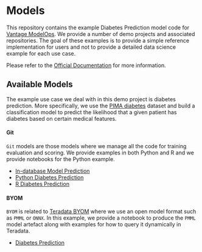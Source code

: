 

# Models

This repository contains the example Diabetes Prediction model code for [Vantage ModelOps](https://docs.teradata.com/r/Teradata-VantageTM-ModelOps-User-Guide/June-2022). We provide a number of demo projects and associated repositories. The goal of these examples is to provide a simple reference implementation for users and not to provide a detailed data science example for each use case. 

Please refer to the [Official Documentation](https://docs.teradata.com/r/Teradata-VantageTM-ModelOps-User-Guide/June-2022) for more information.

## Available Models

The example use case we deal with in this demo project is diabetes prediction. More specifically, we use the [PIMA diabetes](http://nrvis.com/data/mldata/pima-indians-diabetes.csv) dataset and build a classification model to predict the likelihood that a given patient has diabetes based on certain medical features.

####  Git

`Git` models are those models where we manage all the code for training evaluation and scoring. We provide examples in both Python and R and we provide notebooks for the Python example.

- [In-database Model Prediction](model_definitions/pima_python_indb_xgboost)
- [Python Diabetes Prediction](model_definitions/python-diabetes)
- [R Diabetes Prediction](model_definitions/r-diabetes)

#### BYOM

`BYOM` is related to [Teradata BYOM](https://docs.teradata.com/r/Teradata-VantageTM-Bring-Your-Own-Model-User-Guide/May-2022/Bring-Your-Own-Model) where we use an open model format such as `PMML` or `ONNX`. In this example, we provide a notebook to produce the `PMML` model artefact along with examples for how to query it dynamically in Teradata. 

- [Diabetes Prediction](byom/pima)


